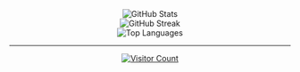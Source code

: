 <div align="center">
  <img src="https://github-readme-stats.vercel.app/api?username=Bald-11&theme=dark&hide_border=false&include_all_commits=true&count_private=true" alt="GitHub Stats"><br/>
  <img src="https://github-readme-streak-stats.herokuapp.com/?user=Bald-11&theme=dark&hide_border=false" alt="GitHub Streak"><br/>
  <img src="https://github-readme-stats.vercel.app/api/top-langs/?username=Bald-11&theme=dark&hide_border=false&include_all_commits=true&count_private=true&layout=compact" alt="Top Languages">
</div>

---

<div align="center">
  <a href="https://visitcount.itsvg.in">
    <img src="https://visitcount.itsvg.in/api?id=Bald-11&icon=0&color=0" alt="Visitor Count">
  </a>
</div>
